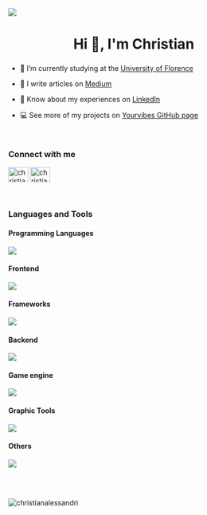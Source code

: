 <img src="https://visitor-badge.laobi.icu/badge?page_id=ChristianAlessandri.ChristianAlessandri"/>

<h1 align="center">Hi 👋, I'm Christian</h1>
<h3 align="center"></h3>

- 🔭 I’m currently studying at the [University of Florence](https://www.informatica.unifi.it)

- 📝 I write articles on [Medium](https://medium.com/@chri.alessandri)

- 📄 Know about my experiences on [LinkedIn](https://www.linkedin.com/in/christian-alessandri/)

- 💻 See more of my projects on [Yourvibes GitHub page](https://github.com/orgs/Yourvibes/repositories)

<br />
<h3 align="left">Connect with me</h3>
<p align="left">
<a href="https://linkedin.com/in/christian-alessandri" target="blank"><img align="center" src="https://raw.githubusercontent.com/rahuldkjain/github-profile-readme-generator/master/src/images/icons/Social/linked-in-alt.svg" alt="christian-alessandri" height="30" width="40" /></a>
<a href="https://instagram.com/christian.alessandrii" target="blank"><img align="center" src="https://raw.githubusercontent.com/rahuldkjain/github-profile-readme-generator/master/src/images/icons/Social/instagram.svg" alt="christian.alessandrii" height="30" width="40" /></a>
</p>

<br />
<h3 align="left">Languages and Tools</h3>
<p align="left">
  <h4>Programming Languages</h4>
  <img src="https://skillicons.dev/icons?i=c,cs,py,java" />
  <h4>Frontend</h4>
  <img src="https://skillicons.dev/icons?i=html,css,scss,js" />
  <h4>Frameworks</h4>
  <img src="https://skillicons.dev/icons?i=react,nextjs,tailwind" />
  <h4>Backend</h4>
  <img src="https://skillicons.dev/icons?i=nodejs,mysql" />
  <h4>Game engine</h4>
  <img src="https://skillicons.dev/icons?i=unity" />
  <h4>Graphic Tools</h4>
  <img src="https://skillicons.dev/icons?i=photoshop,illustrator,figma" />
  <h4>Others</h4>
  <img src="https://skillicons.dev/icons?i=linux,git,vercel,oracleoci" />
</p>

<br />
<br />

<p><img align="left" src="https://github-readme-stats.vercel.app/api/top-langs?username=christianalessandri&show_icons=true&locale=en&layout=compact&theme=dark" alt="christianalessandri" /></p>
